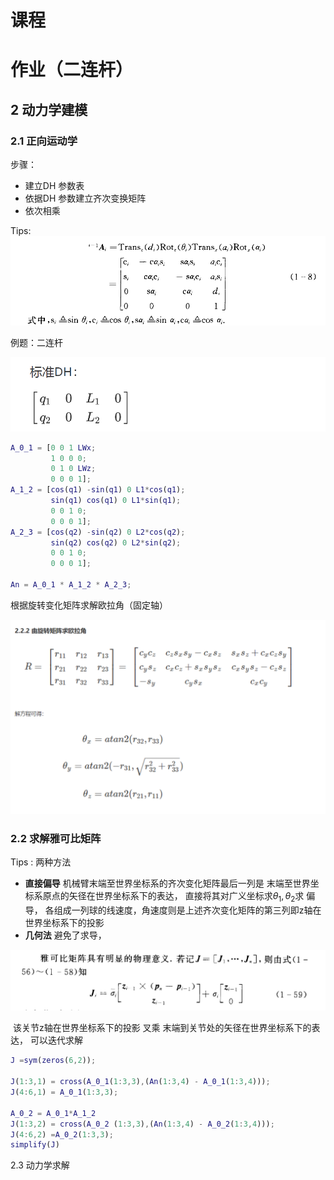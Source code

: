 # 课程

# 作业（二连杆）

## 2 动力学建模

### 2.1 正向运动学

步骤：

+ 建立DH 参数表 
+ 依据DH 参数建立齐次变换矩阵
+ 依次相乘

Tips: ![image-20220329155359249](image-20220329155359249.png)

例题：二连杆

![image-20220421153430921](image-20220421153430921.png)



```matlab
A_0_1 = [0 0 1 LWx;
         1 0 0 0;
         0 1 0 LWz;
         0 0 0 1];
A_1_2 = [cos(q1) -sin(q1) 0 L1*cos(q1);
         sin(q1) cos(q1) 0 L1*sin(q1);
         0 0 1 0;
         0 0 0 1];
A_2_3 = [cos(q2) -sin(q2) 0 L2*cos(q2);
         sin(q2) cos(q2) 0 L2*sin(q2);
         0 0 1 0;
         0 0 0 1];

An = A_0_1 * A_1_2 * A_2_3;
```

根据旋转变化矩阵求解欧拉角（固定轴）

<img src="image-20220421153834597.png" alt="image-20220421153834597" style="zoom:80%;" />

### 2.2 求解雅可比矩阵

Tips : 两种方法 

+ **直接偏导** 机械臂末端至世界坐标系的齐次变化矩阵最后一列是 末端至世界坐标系原点的矢径在世界坐标系下的表达， 直接将其对广义坐标求$\theta_1, \theta_2$求 偏导， 各组成一列球的线速度，角速度则是上述齐次变化矩阵的第三列即z轴在世界坐标系下的投影
+ **几何法** 避免了求导，

<img src="image-20220421161057070.png" alt="image-20220421161057070" style="zoom:80%;" />

​		该关节z轴在世界坐标系下的投影 叉乘 末端到关节处的矢径在世界坐标系下的表达， 可以迭代求解

```matlab
J =sym(zeros(6,2));

J(1:3,1) = cross(A_0_1(1:3,3),(An(1:3,4) - A_0_1(1:3,4)));
J(4:6,1) = A_0_1(1:3,3);

A_0_2 = A_0_1*A_1_2
J(1:3,2) = cross(A_0_2 (1:3,3),(An(1:3,4) - A_0_2(1:3,4)));
J(4:6,2) =A_0_2(1:3,3);
simplify(J)
```

2.3 动力学求解

